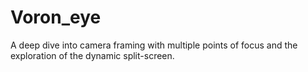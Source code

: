 # Voron_eye
A deep dive into camera framing with multiple points of focus and the exploration of the dynamic split-screen.
